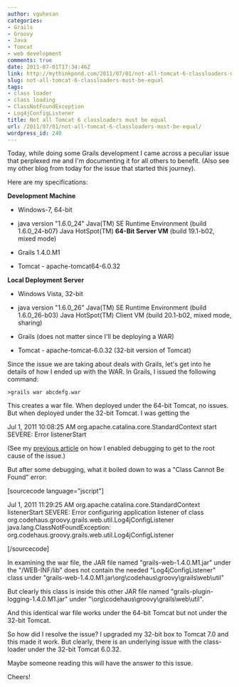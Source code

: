 ```yaml
---
author: vguhesan
categories:
- Grails
- Groovy
- Java
- Tomcat
- web development
comments: true
date: 2011-07-01T17:34:46Z
link: http://mythinkpond.com/2011/07/01/not-all-tomcat-6-classloaders-must-be-equal/
slug: not-all-tomcat-6-classloaders-must-be-equal
tags:
- class loader
- class loading
- ClassNotFoundException
- Log4jConfigListener
title: Not all Tomcat 6 classloaders must be equal
url: /2011/07/01/not-all-tomcat-6-classloaders-must-be-equal/
wordpress_id: 240
---
```


Today, while doing some Grails development I came across a peculiar issue that perplexed me and I'm documenting it for all others to benefit. (Also see my other blog from today for the issue that started this journey).

Here are my specifications:

**Development Machine**



	
  * Windows-7, 64-bit

	
  * java version "1.6.0_24"
Java(TM) SE Runtime Environment (build 1.6.0_24-b07)
Java HotSpot(TM) **64-Bit Server VM** (build 19.1-b02, mixed mode)

	
  * Grails 1.4.0.M1

	
  * Tomcat - apache-tomcat64-6.0.32


**Local Deployment Server**



	
  * Windows Vista, 32-bit

	
  * java version "1.6.0_26"
Java(TM) SE Runtime Environment (build 1.6.0_26-b03)
Java HotSpot(TM) Client VM (build 20.1-b02, mixed mode, sharing)

	
  * Grails (does not matter since I'll be deploying a WAR)

	
  * Tomcat - apache-tomcat-6.0.32 (32-bit version of Tomcat)


Since the issue we are taking about deals with Grails, let's get into he details of how I ended up with the WAR. In Grails, I issued the following command:

    
    >grails war abcdefg.war


This creates a war file. When deployed under the 64-bit Tomcat, no issues. But when deployed under the 32-bit Tomcat. I was getting the

Jul 1, 2011 10:08:25 AM org.apache.catalina.core.StandardContext start
SEVERE: Error listenerStart

(See my [previous article](http://mythinkpond.wordpress.com/2011/07/01/tomcat-6-infamous-severe-error-listenerstart-message-how-to-debug-this-error/) on how I enabled debugging to get to the root cause of the issue.)

But after some debugging, what it boiled down to was a "Class Cannot Be Found" error:

[sourcecode language="jscript"]


Jul 1, 2011 11:29:25 AM org.apache.catalina.core.StandardContext listenerStart
SEVERE: Error configuring application listener of class org.codehaus.groovy.grails.web.util.Log4jConfigListener
java.lang.ClassNotFoundException: org.codehaus.groovy.grails.web.util.Log4jConfigListener

[/sourcecode]

In examining the war file, the JAR file named "grails-web-1.4.0.M1.jar" under the "/WEB-INF/lib" does not contain the needed "Log4jConfigListener" class under "grails-web-1.4.0.M1.jar\org\codehaus\groovy\grails\web\util\"

But clearly this class is inside this other JAR file named "grails-plugin-logging-1.4.0.M1.jar" under "\org\codehaus\groovy\grails\web\util\".

And this identical war file works under the 64-bit Tomcat but not under the 32-bit Tomcat.

So how did I resolve the issue? I upgraded my 32-bit box to Tomcat 7.0 and this made it work. But clearly, there is an underlying issue with the class-loader under the 32-bit Tomcat 6.0.32.

Maybe someone reading this will have the answer to this issue.

Cheers!
